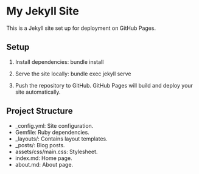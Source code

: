 # My Jekyll Site

This is a Jekyll site set up for deployment on GitHub Pages.

## Setup

1. Install dependencies:
   bundle install

2. Serve the site locally:
   bundle exec jekyll serve

3. Push the repository to GitHub. GitHub Pages will build and deploy your site automatically.

## Project Structure

- _config.yml: Site configuration.
- Gemfile: Ruby dependencies.
- _layouts/: Contains layout templates.
- _posts/: Blog posts.
- assets/css/main.css: Stylesheet.
- index.md: Home page.
- about.md: About page.
